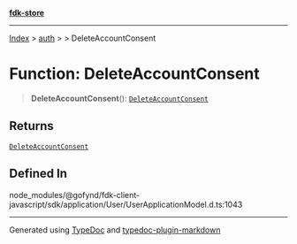 [**fdk-store**](../../../README.md)
***

[Index](../../../API.md) > [auth](../../README.md) > [<internal>](../README.md) > DeleteAccountConsent

# Function: DeleteAccountConsent

> **DeleteAccountConsent**(): [`DeleteAccountConsent`](../type-aliases/type-alias.DeleteAccountConsent.md)

## Returns

[`DeleteAccountConsent`](../type-aliases/type-alias.DeleteAccountConsent.md)

## Defined In

node\_modules/@gofynd/fdk-client-javascript/sdk/application/User/UserApplicationModel.d.ts:1043

***
Generated using [TypeDoc](https://typedoc.org/) and [typedoc-plugin-markdown](https://www.npmjs.com/package/typedoc-plugin-markdown)
